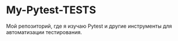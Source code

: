 # My-Pytest-TESTS
Мой репозиторий, где я изучаю Pytest и другие инструменты для автоматизации тестирования.
